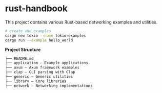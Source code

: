 # rust-handbook

This project contains various Rust-based networking examples and utilities.

```sh
# create and examples
cargo new tokio --name tokio-examples
cargo run --example hello_world
```

**Project Structure**

```sh
├── README.md
├── application – Example applications
├── axum – Axum framework examples
├── clap – CLI parsing with Clap
├── generic – Generic utilities
├── library – Core libraries
├── network – Networking implementations
```